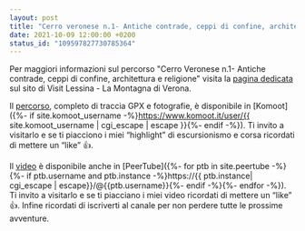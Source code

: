 ```yaml
---
layout: post
title: "Cerro veronese n.1- Antiche contrade, ceppi di confine, architettura e religione"
date: 2021-10-09 12:00:00 +0200
status_id: "109597827730785364"
---
```


Per maggiori informazioni sul percorso "Cerro Veronese n.1- Antiche contrade, ceppi di confine, architettura e religione" visita la [pagina dedicata](https://www.visitlessinia.eu/it/cerro-veronese-n-1-antiche-contrade-ceppi-di-confine-architettura-e-religione-484) sul sito di Visit Lessina - La Montagna di Verona.

Il [percorso][percorso], completo di traccia GPX e fotografie, è disponibile in [Komoot]({%- if site.komoot_username -%}https://www.komoot.it/user/{{ site.komoot_username | cgi_escape | escape }}{%- endif -%}). Ti invito a visitarlo e se ti piacciono i miei “highlight” di escursionismo e corsa ricordati di mettere un “like” 👍.

Il [video][video] è disponibile anche in [PeerTube]({%- for ptb in site.peertube -%}{%- if ptb.username and ptb.instance -%}https://{{ ptb.instance| cgi_escape | escape}}/@{{ptb.username}}{%- endif -%}{%- endfor -%}). Ti invito a visitarlo e se ti piacciano i miei video ricordati di mettere un “like” 👍. Infine ricordati di iscriverti al canale per non perdere tutte le prossime avventure.

[percorso]: https://www.komoot.it/tour/401834107?ref=wtd
[video]: https://peertube.uno/w/ti1SPpJerfxPVewexFwYjR
